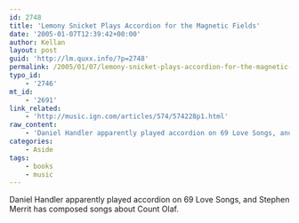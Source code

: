 ```yaml
---
id: 2748
title: 'Lemony Snicket Plays Accordion for the Magnetic Fields'
date: '2005-01-07T12:39:42+00:00'
author: Kellan
layout: post
guid: 'http://lm.quxx.info/?p=2748'
permalink: /2005/01/07/lemony-snicket-plays-accordion-for-the-magnetic-fields/
typo_id:
    - '2746'
mt_id:
    - '2691'
link_related:
    - 'http://music.ign.com/articles/574/574228p1.html'
raw_content:
    - 'Daniel Handler apparently played accordion on 69 Love Songs, and Stephen Merrit has composed songs about Count Olaf.'
categories:
    - Aside
tags:
    - books
    - music
---
```


Daniel Handler apparently played accordion on 69 Love Songs, and Stephen Merrit has composed songs about Count Olaf.